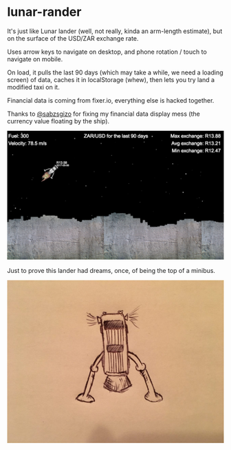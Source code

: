 # lunar-rander
It's just like Lunar lander (well, not really, kinda an arm-length estimate), but on the surface of the USD/ZAR exchange rate.

Uses arrow keys to navigate on desktop, and phone rotation / touch to navigate on mobile.

On load, it pulls the last 90 days (which may take a while, we need a loading screen) of data, caches it in localStorage (whew),
then lets you try land a modified taxi on it.

Financial data is coming from fixer.io, everything else is hacked together.

Thanks to [@sabzsgizo](https://twitter.com/sabzsgizo) for fixing my financial data display mess (the currency value floating by the ship).

![awesome screenshot of stars and stuff](screens/flames.png)

Just to prove this lander had dreams, once, of being the top of a minibus.

![very convincing crude drawing of minibus](screens/taxi-spec.jpg)
